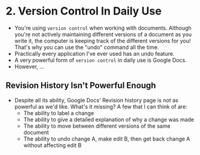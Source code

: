 # 2. Version Control In Daily Use
- You're using `version control` when working with documents. Although you're not actively maintaining different versions of a document as you write it, the computer is keeping track of the different versions for you! That's why you can use the "undo" command all the time.
- Practically every application I've ever used has an undo feature.
- A very powerful form of `version control` in daily use is Google Docs.
- However, ...

## Revision History Isn't Powerful Enough
-  Despite all its ability, Google Docs' Revision history page is not as powerful as we'd like. What's it missing? A few that I can think of are:
   - The ability to label a change
   - The ability to give a detailed explanation of why a change was made
   - The ability to move between different versions of the same document
   - The ability to undo change A, make edit B, then get back change A without affecting edit B